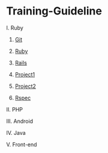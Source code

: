 # Training-Guideline

I. Ruby
1. [Git](https://#)

2. [Ruby](https://github.com/framgia/Training-Guideline/blob/master/Ruby/r)

3. [Rails](https://github.com/framgia/Training-Guideline/blob/master/Rails/rails_tutorial.md)

4. [Project1](https://#)

5. [Project2](https://#)

6. [Rspec](https://#)

II. PHP

III. Android

IV. Java

V. Front-end
